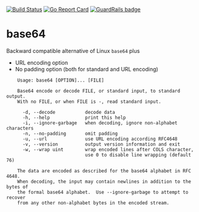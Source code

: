 [![Build Status](https://travis-ci.org/zemanlx/base64.svg?branch=develop)](https://travis-ci.org/zemanlx/base64)
[![Go Report Card](https://goreportcard.com/badge/github.com/zemanlx/base64)](https://goreportcard.com/report/github.com/zemanlx/base64)
[![GuardRails badge](https://badges.guardrails.io/zemanlx/base64.svg?token=211ba559a3ab43c3e7c227365d0c757ca0dce0b474d048fcf0366967c2ef8b7f)](https://dashboard.guardrails.io/default/gh/zemanlx/base64)

# base64

Backward compatible alternative of Linux `base64` plus

-   URL encoding option
-   No padding option (both for standard and URL encoding)

```man
    Usage: base64 [OPTION]... [FILE]

    Base64 encode or decode FILE, or standard input, to standard output.
    With no FILE, or when FILE is -, read standard input.

      -d, --decode           decode data
      -h, --help             print this help
      -i, --ignore-garbage   when decoding, ignore non-alphabet characters
      -n, --no-padding       omit padding
      -u, --url              use URL encoding according RFC4648
      -v, --version          output version information and exit
      -w, --wrap uint        wrap encoded lines after COLS character,
                             use 0 to disable line wrapping (default 76)

    The data are encoded as described for the base64 alphabet in RFC 4648.
    When decoding, the input may contain newlines in addition to the bytes of
    the formal base64 alphabet.  Use --ignore-garbage to attempt to recover
    from any other non-alphabet bytes in the encoded stream.
```
